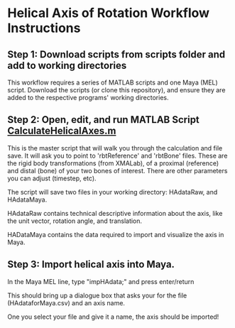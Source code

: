 # Helical Axis of Rotation Workflow Instructions

## Step 1: Download scripts from scripts folder and add to working directories

This workflow requires a series of MATLAB scripts and one Maya (MEL) script. Download the scripts (or clone this repository), and ensure they are added to the respective programs' working directories.


## Step 2: Open, edit, and run MATLAB Script [CalculateHelicalAxes.m](/functions/CalculateHelicalAxes.m)

This is the master script that will walk you through the calculation and file save.
It will ask you to point to 'rbtReference' and 'rbtBone' files. These are the rigid body transformations (from XMALab), of a proximal (reference) and distal (bone) of your two bones of interest. There are other parameters you can adjust (timestep, etc).

The script will save two files in your working directory: HAdataRaw, and HAdataMaya.

HAdataRaw contains technical descriptive information about the axis, like the unit vector, rotation angle, and translation.

HADataMaya contains the data required to import and visualize the axis in Maya.


## Step 3: Import helical axis into Maya.

In the Maya MEL line, type "impHAdata;" and press enter/return

This should bring up a dialogue box that asks your for the file (HAdataforMaya.csv) and an axis name.

One you select your file and give it a name, the axis should be imported!
